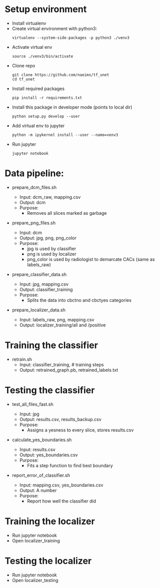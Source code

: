 # Setup environment

- Install virtualenv
- Create virtual environment with python3:
    ```
	virtualenv --system-side-packages -p python3 ./venv3
    ```
- Activate virtual env
    ```
	source ./venv3/bin/activate
    ```
- Clone repo
    ```
	git clone https://github.com/naeims/tf_unet
	cd tf_unet
    ```
- Install required packages
	```
    pip install -r requirements.txt
    ```
- Install this package in developer mode (points to local dir)
    ```
	python setup.py develop --user
    ```
- Add virtual env to jupyter
    ```
	python -m ipykernel install --user --name=venv3
    ```
- Run jupyter
    ```
	jupyter notebook
    ```


# Data pipeline:

* prepare_dcm_files.sh
    * Input: dcm_raw, mapping.csv
    * Output: dcm
	* Purpose:
	    * Removes all slices marked as garbage

* prepare_png_files.sh
	* Input: dcm
	* Output: jpg, png, png_color
	* Purpose:
		* jpg is used by classifier
		* png is used by localizer
		* png_color is used by radiologist to demarcate CACs (same as labels_raw)

* prepare_classifier_data.sh
	* Input: jpg, mapping.csv
	* Output: classifier_training
	* Purpose:
		* Splits the data into cbctno and cbctyes categories

* prepare_localizer_data.sh
	* Input: labels_raw, png, mapping.csv
	* Output: localizer_training/all and /positive

# Training the classifier

* retrain.sh
	* Input: classifier_training, # training steps
	* Output: retrained_graph.pb, retrained_labels.txt

# Testing the classifier

* test_all_files_fast.sh
	* Input: jpg
	* Output: results.csv, results_backup.csv
	* Purpose:
		* Assigns a yesness to every slice, stores results.csv

* calculate_yes_boundaries.sh
	* Input: results.csv
	* Output: yes_boundaries.csv
	* Purpose:
		* Fits a step function to find best boundary

* report_error_of_classifier.sh
	* Input: mapping.csv, yes_boundaries.csv
	* Output: A number
	* Purpose:
		* Report how well the classifier did

# Training the localizer
* Run jupyter notebook
* Open localizer_training

# Testing the localizer
* Run jupyter notebook
* Open localizer_testing
